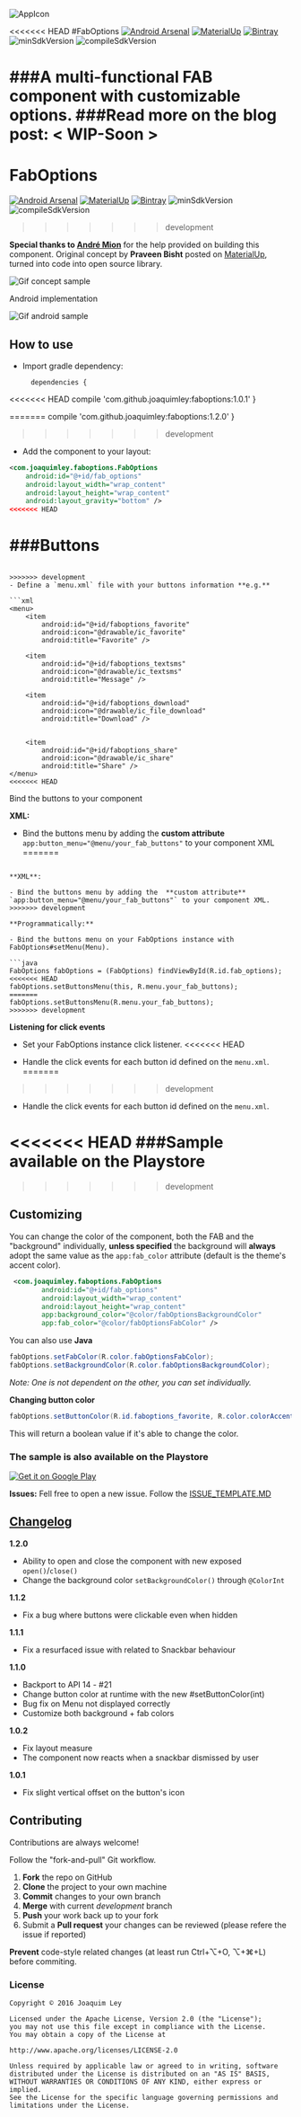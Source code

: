 ![AppIcon](../development/sample/src/main/res/mipmap-xxhdpi/ic_launcher.png) 

<<<<<<< HEAD
#FabOptions
[![Android Arsenal](https://img.shields.io/badge/Android%20Arsenal-FabOptions-brightgreen.svg?style=flat)](http://android-arsenal.com/details/1/4734)
[![MaterialUp](https://img.shields.io/badge/MaterialUp-FabOptions-blue.svg?style=flat)](https://material.uplabs.com/posts/faboptions)
[![Bintray](https://img.shields.io/badge/Bintray-v1.0.1-brightgreen.svg?style=flat)](https://bintray.com/joaquimleyapps/opensource/com.github.joaquimley%3Afaboptions/1.0.1)
![minSdkVersion](https://img.shields.io/badge/minSdkVersion-21-red.svg?style=true)
![compileSdkVersion](https://img.shields.io/badge/compileSdkVersion-25-green.svg?style=true)

###A multi-functional FAB component with customizable options.
###Read more on the blog post: < WIP-Soon >
=======
# FabOptions
[![Android Arsenal](https://img.shields.io/badge/Android%20Arsenal-FabOptions-brightgreen.svg?style=flat)](http://android-arsenal.com/details/1/4734)
[![MaterialUp](https://img.shields.io/badge/MaterialUp-FabOptions-blue.svg?style=flat)](https://material.uplabs.com/posts/faboptions)
[![Bintray](https://img.shields.io/badge/Bintray-v1.2.0-brightgreen.svg?style=flat)](https://bintray.com/leyopensource/FabOptions/com.github.joaquimley%3Afaboptions/1.1.2)
![minSdkVersion](https://img.shields.io/badge/minSdkVersion-14-green.svg?style=true)
![compileSdkVersion](https://img.shields.io/badge/compileSdkVersion-27-green.svg?style=true)
>>>>>>> development

**Special thanks to [André Mion](https://github.com/andremion)** for the help provided on building this component.
Original concept by **Praveen Bisht** posted on [MaterialUp](https://www.uplabs.com/posts/options-floating-interaction), turned into code into open source library.


![Gif concept sample](../master/art/faboptions_materialup_demo.gif)

Android implementation

![Gif android sample](../master/art/faboptions_demo.gif)


## How to use
- Import gradle dependency:

		dependencies {
<<<<<<< HEAD
	 	   	compile 'com.github.joaquimley:faboptions:1.0.1'
		}
		
=======
	 	   	compile 'com.github.joaquimley:faboptions:1.2.0'
		}

>>>>>>> development
- Add the component to your layout:

```xml
<com.joaquimley.faboptions.FabOptions
	android:id="@+id/fab_options"
 	android:layout_width="wrap_content"
	android:layout_height="wrap_content"
  	android:layout_gravity="bottom" />
<<<<<<< HEAD
``` 

###Buttons
=======
```  

>>>>>>> development
- Define a `menu.xml` file with your buttons information **e.g.**

```xml
<menu>
    <item
        android:id="@+id/faboptions_favorite"
        android:icon="@drawable/ic_favorite"
        android:title="Favorite" />
	
    <item
        android:id="@+id/faboptions_textsms"
        android:icon="@drawable/ic_textsms"
        android:title="Message" />
	
    <item
        android:id="@+id/faboptions_download"
        android:icon="@drawable/ic_file_download"
        android:title="Download" />
	
	
    <item
        android:id="@+id/faboptions_share"
        android:icon="@drawable/ic_share"
        android:title="Share" />
</menu>
<<<<<<< HEAD
```	 	
Bind the buttons to your component

**XML:**

- Bind the buttons menu by adding the  **custom attribute** `app:button_menu="@menu/your_fab_buttons"` to your component XML
=======
```		       

**XML**:

- Bind the buttons menu by adding the  **custom attribute** `app:button_menu="@menu/your_fab_buttons"` to your component XML.
>>>>>>> development

**Programmatically:**

- Bind the buttons menu on your FabOptions instance with FabOptions#setMenu(Menu).

```java
FabOptions fabOptions = (FabOptions) findViewById(R.id.fab_options);
<<<<<<< HEAD
fabOptions.setButtonsMenu(this, R.menu.your_fab_buttons);
=======
fabOptions.setButtonsMenu(R.menu.your_fab_buttons);
>>>>>>> development
```
       
       

**Listening for click events**

- Set your FabOptions instance click listener.
<<<<<<< HEAD

- Handle the click events for each button id defined on the `menu.xml`.
=======
>>>>>>> development

- Handle the click events for each button id defined on the `menu.xml`.

<<<<<<< HEAD
###Sample available on the Playstore
=======
>>>>>>> development

## Customizing

You can change the color of the component, both the FAB and the "background" individually, **unless specified** the background will **always** adopt the same value as the ```app:fab_color``` attribute (default is the theme's accent color).


```xml
 <com.joaquimley.faboptions.FabOptions
        android:id="@+id/fab_options"
        android:layout_width="wrap_content"
        android:layout_height="wrap_content"
        app:background_color="@color/fabOptionsBackgroundColor"
        app:fab_color="@color/fabOptionsFabColor" />
```	

You can also use **Java**

```java
fabOptions.setFabColor(R.color.fabOptionsFabColor);
fabOptions.setBackgroundColor(R.color.fabOptionsBackgroundColor);
```

*Note: One is not dependent on the other, you can set individually.*

**Changing button color**
```java
fabOptions.setButtonColor(R.id.faboptions_favorite, R.color.colorAccent)
```

This will return a boolean value if it's able to change the color.


### The sample is also available on the Playstore

[![Get it on Google Play](../master/art/google-play-badge.png)](https://play.google.com/store/apps/details?id=com.joaquimley.faboptions.sample)

**Issues:**
Fell free to open a new issue. Follow the [ISSUE_TEMPLATE.MD](../development/ISSUE_TEMPLATE.MD)

## [Changelog](https://github.com/JoaquimLey/faboptions/releases)

**1.2.0** 
- Ability to open and close the component with new exposed `open()`/`close()`
- Change the background color `setBackgroundColor()` through `@ColorInt`

**1.1.2** 
- Fix a bug where buttons were clickable even when hidden

**1.1.1** 
- Fix a resurfaced issue with related to Snackbar behaviour 

**1.1.0** 
- Backport to API 14 - #21
- Change button color at runtime with the new #setButtonColor(int)
- Bug fix on Menu not displayed correctly
- Customize both background + fab colors

**1.0.2** 
- Fix layout measure
- The component now reacts when a snackbar dismissed by user
 

**1.0.1** 
- Fix slight vertical offset on the button's icon

## Contributing

Contributions are always welcome!

Follow the "fork-and-pull" Git workflow.

 1. **Fork** the repo on GitHub
 2. **Clone** the project to your own machine
 3. **Commit** changes to your own branch
 4. **Merge** with current *development* branch
 5. **Push** your work back up to your fork
 7. Submit a **Pull request** your changes can be reviewed (please refere the issue if reported)

**Prevent** code-style related changes (at least run Ctrl+⌥+O, ⌥+⌘+L) before commiting.

### License

	Copyright © 2016 Joaquim Ley

	Licensed under the Apache License, Version 2.0 (the "License");
	you may not use this file except in compliance with the License.
	You may obtain a copy of the License at

	http://www.apache.org/licenses/LICENSE-2.0

	Unless required by applicable law or agreed to in writing, software
	distributed under the License is distributed on an "AS IS" BASIS,
	WITHOUT WARRANTIES OR CONDITIONS OF ANY KIND, either express or 
	implied.
	See the License for the specific language governing permissions and
	limitations under the License.
